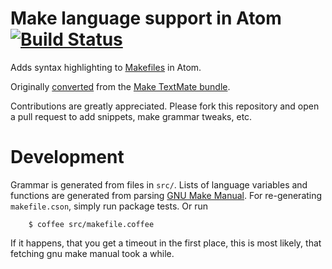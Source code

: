 # Make language support in Atom [![Build Status](https://travis-ci.org/atom/language-make.svg?branch=master)](https://travis-ci.org/atom/language-make)

Adds syntax highlighting to [Makefiles](http://www.gnu.org/software/make/manual/make.html)
in Atom.

Originally [converted](http://atom.io/docs/latest/converting-a-text-mate-bundle)
from the [Make TextMate bundle](https://github.com/textmate/make.tmbundle).

Contributions are greatly appreciated. Please fork this repository and open a
pull request to add snippets, make grammar tweaks, etc.

# Development

Grammar is generated from files in `src/`.  Lists of language variables and functions are
generated from parsing [GNU Make Manual](http://www.gnu.org/software/make/manual/make.html).
For re-generating `makefile.cson`, simply run package tests.  Or run
```
    $ coffee src/makefile.coffee
```

If it happens, that you get a timeout in the first place, this is most likely, that
fetching gnu make manual took a while.
